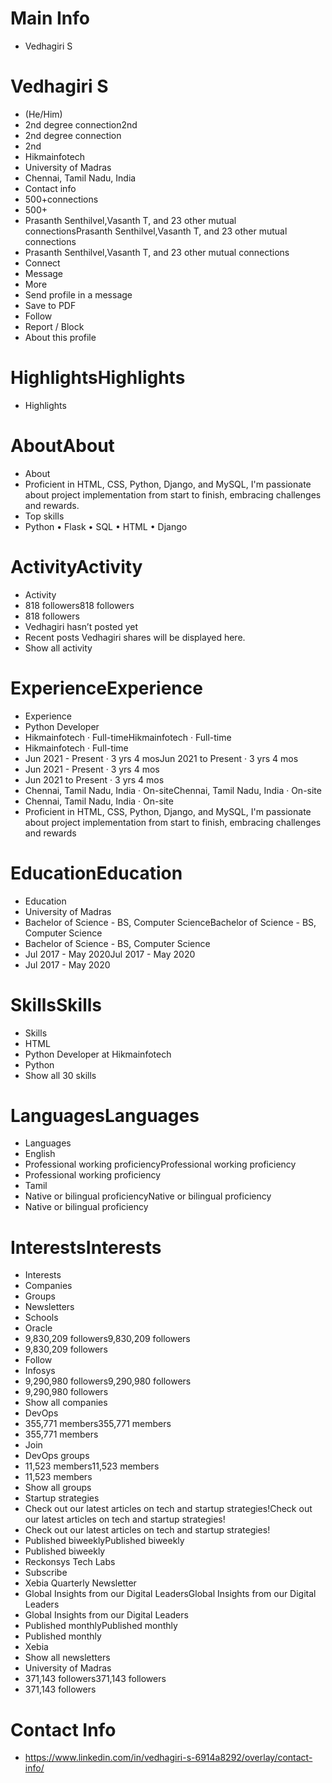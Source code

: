 # Main Info

- Vedhagiri S

# Vedhagiri S

- (He/Him)
- 2nd degree connection2nd
- 2nd degree connection
- 2nd
- Hikmainfotech
- University of Madras
- Chennai, Tamil Nadu, India
- Contact info
- 500+connections
- 500+
- Prasanth Senthilvel,Vasanth T, and 23 other mutual connectionsPrasanth Senthilvel,Vasanth T, and 23 other mutual connections
- Prasanth Senthilvel,Vasanth T, and 23 other mutual connections
- Connect
- Message
- More
- Send profile in a message
- Save to PDF
- Follow
- Report / Block
- About this profile

# HighlightsHighlights

- Highlights

# AboutAbout

- About
- Proficient in HTML, CSS,Python, Django, and MySQL, I'm passionate about project implementation from start to finish, embracing challenges and rewards.
- Top skills
- Python • Flask • SQL • HTML • Django

# ActivityActivity

- Activity
- 818 followers818 followers
- 818 followers
- Vedhagiri hasn’t posted yet
- Recent posts Vedhagiri shares will be displayed here.
- Show all activity

# ExperienceExperience

- Experience
- Python Developer
- Hikmainfotech · Full-timeHikmainfotech · Full-time
- Hikmainfotech · Full-time
- Jun 2021 - Present · 3 yrs 4 mosJun 2021 to Present · 3 yrs 4 mos
- Jun 2021 - Present · 3 yrs 4 mos
- Jun 2021 to Present · 3 yrs 4 mos
- Chennai, Tamil Nadu, India · On-siteChennai, Tamil Nadu, India · On-site
- Chennai, Tamil Nadu, India · On-site
- Proficient in HTML, CSS,Python, Django, and MySQL, I'm passionate about project implementation from start to finish, embracing challenges and rewards

# EducationEducation

- Education
- University of Madras
- Bachelor of Science - BS, Computer ScienceBachelor of Science - BS, Computer Science
- Bachelor of Science - BS, Computer Science
- Jul 2017 - May 2020Jul 2017 - May 2020
- Jul 2017 - May 2020

# SkillsSkills

- Skills
- HTML
- Python Developer at Hikmainfotech
- Python
- Show all 30 skills

# LanguagesLanguages

- Languages
- English
- Professional working proficiencyProfessional working proficiency
- Professional working proficiency
- Tamil
- Native or bilingual proficiencyNative or bilingual proficiency
- Native or bilingual proficiency

# InterestsInterests

- Interests
- Companies
- Groups
- Newsletters
- Schools
- Oracle
- 9,830,209 followers9,830,209 followers
- 9,830,209 followers
- Follow
- Infosys
- 9,290,980 followers9,290,980 followers
- 9,290,980 followers
- Show all companies
- DevOps
- 355,771 members355,771 members
- 355,771 members
- Join
- DevOps groups
- 11,523 members11,523 members
- 11,523 members
- Show all groups
- Startup strategies
- Check out our latest articles on tech and startup strategies!Check out our latest articles on tech and startup strategies!
- Check out our latest articles on tech and startup strategies!
- Published biweeklyPublished biweekly
- Published biweekly
- Reckonsys Tech Labs
- Subscribe
- Xebia Quarterly Newsletter
- Global Insights from our Digital LeadersGlobal Insights from our Digital Leaders
- Global Insights from our Digital Leaders
- Published monthlyPublished monthly
- Published monthly
- Xebia
- Show all newsletters
- University of Madras
- 371,143 followers371,143 followers
- 371,143 followers

# Contact Info

- https://www.linkedin.com/in/vedhagiri-s-6914a8292/overlay/contact-info/

